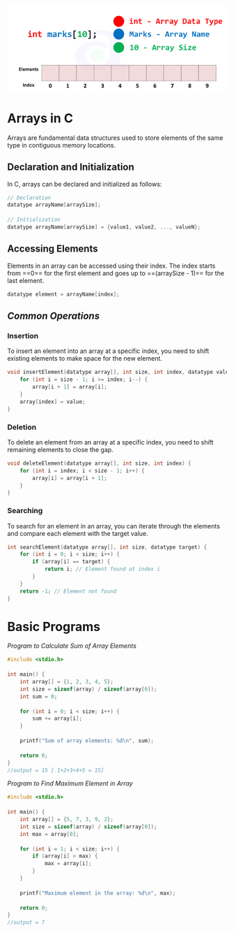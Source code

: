 ![alt text](image.png)
# Arrays in C

Arrays are fundamental data structures used to store elements of the same type in contiguous memory locations. 

## Declaration and Initialization

In C, arrays can be declared and initialized as follows:

```c
// Declaration
datatype arrayName[arraySize];

// Initialization
datatype arrayName[arraySize] = {value1, value2, ..., valueN};
```
## Accessing Elements
Elements in an array can be accessed using their index. The index starts from ==0== for the first element and goes up to ==(arraySize - 1)== for the last element.
```c
datatype element = arrayName[index];
```
## *Common Operations*
### Insertion
To insert an element into an array at a specific index, you need to shift existing elements to make space for the new element.

```c
void insertElement(datatype array[], int size, int index, datatype value) {
    for (int i = size - 1; i >= index; i--) {
        array[i + 1] = array[i];
    }
    array[index] = value;
}
```

### Deletion
To delete an element from an array at a specific index, you need to shift remaining elements to close the gap.
```c
void deleteElement(datatype array[], int size, int index) {
    for (int i = index; i < size - 1; i++) {
        array[i] = array[i + 1];
    }
}
```
### Searching
To search for an element in an array, you can iterate through the elements and compare each element with the target value.

```c
int searchElement(datatype array[], int size, datatype target) {
    for (int i = 0; i < size; i++) {
        if (array[i] == target) {
            return i; // Element found at index i
        }
    }
    return -1; // Element not found
}

```

# Basic Programs
*Program to Calculate Sum of Array Elements*
```c
#include <stdio.h>

int main() {
    int array[] = {1, 2, 3, 4, 5};
    int size = sizeof(array) / sizeof(array[0]);
    int sum = 0;

    for (int i = 0; i < size; i++) {
        sum += array[i];
    }

    printf("Sum of array elements: %d\n", sum);

    return 0;
}
//output = 15 [ 1+2+3+4+5 = 15]
```
*Program to Find Maximum Element in Array*
```c
#include <stdio.h>

int main() {
    int array[] = {5, 7, 3, 9, 2};
    int size = sizeof(array) / sizeof(array[0]);
    int max = array[0];

    for (int i = 1; i < size; i++) {
        if (array[i] > max) {
            max = array[i];
        }
    }

    printf("Maximum element in the array: %d\n", max);

    return 0;
}
//output = 7
```